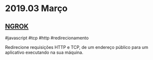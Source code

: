 # 2019.03 Março

## [NGROK](/lib/ngrok.md)

\#javascript \#tcp \#http \#redirecionamento

Redirecione requisições HTTP e TCP, de um endereço público para um aplicativo executando na sua máquina.
